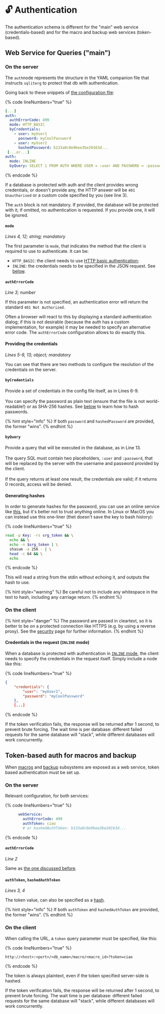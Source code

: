 # 🔓 Authentication

The authentication schema is different for the "main" web service (credentials-based) and for the macro and backup web services (token-based).

## Web Service for Queries ("main")

### On the server

The `auth`node represents the structure in the YAML companion file that instructs `sqliterg` to protect that db with authentication.

Going back to these snippets of [the configuration file](../configuration-file/):

{% code lineNumbers="true" %}
```yaml
[...]
auth:
  authErrorCode: 499
  mode: HTTP_BASIC
  byCredentials:
    - user: myUser1
      password: myCoolPassword
    - user: myUser2
      hashedPassword: b133a0c0e9bee3be20163d...
 [...or...]
auth:
  mode: INLINE
  byQuery: SELECT 1 FROM AUTH WHERE USER = :user AND PASSWORD = :password
```
{% endcode %}

If a database is protected with auth and the client provides wrong credentials, or doesn't provide any, the HTTP answer will be `401 Unauthorised` or a custom code specified by you (see line 3).

The `auth` block is not mandatory. If provided, the database will be protected with it; if omitted, no authentication is requested. If you provide one, it will be ignored.

#### `mode`

_Lines 4, 12; string; mandatory_

The first parameter is `mode`, that indicates the method that the client is required to use to authenticate. It can be:

* `HTTP_BASIC`: the client needs to use [HTTP basic authentication](https://it.wikipedia.org/wiki/Basic\_access\_authentication);
* `INLINE`: the credentials needs to be specified in the JSON request. See [below](authentication.md#credentials-in-the-request-inline-mode).

#### `authErrorCode`

_Line 3; number_

If this parameter is not specified, an authentication error will return the standard `401 Not Authorized`.&#x20;

Often a browser will react to this by displaying a standard authentication dialog; if this is not desirable (because the auth has a custom implementation, for example) it may be needed to specify an alternative error code. The `authErrorCode` configuration allows to do exactly this.

#### Providing the credentials

_Lines 5-9, 13; object; mandatory_

You can see that there are two methods to configure the resolution of the credentials on the server.

#### `byCredentials`

Provide a set of credentials in the config file itself, as in Lines 6-9.\
\
You can specify the password as plain text (ensure that the file is not world-readable!) or as SHA-256 hashes. See [below](authentication.md#generating-hashes) to learn how to hash passwords.

{% hint style="info" %}
If both `password` and `hashedPassword` are provided, the former "wins".
{% endhint %}

#### `byQuery`

Provide a query that will be executed in the database, as in Line 13.\
\
The query SQL must contain two placeholders, `:user` and `:password`, that will be replaced by the server with the username and password provided by the client.\
\
If the query returns at least one result, the credentials are valid; if it returns 0 records, access will be denied.

#### Generating hashes

In order to generate hashes for the password, you can use an online service like [this](https://emn178.github.io/online-tools/sha256.html), but it's better not to trust anything online. In Linux or MacOS you can instead use this one-liner (thet doesn't save the key to bash history):

{% code lineNumbers="true" %}
```bash
read -p Key: -rs srg_token && \
  echo && \
  echo -n $srg_token | \
  shasum -a 256 - | \
  head -c 64 && \
  echo
```
{% endcode %}

This will read a string from the stdin without echoing it, and outputs the hash to use.

{% hint style="warning" %}
Be careful not to include any whitespace in the text to hash, including any carriage return.
{% endhint %}

### On the client

{% hint style="danger" %}
The password are passed in cleartext, so it is better to be on a protected connection like HTTPS (e.g. by using a reverse proxy). See the [security](../../security.md#authentication) page for further information.
{% endhint %}

#### Credentials in the request (`INLINE` mode)

When a database is protected with authentication in [`INLINE` mode](authentication.md#mode), the client needs to specify the credentials in the request itself. Simply include a node like this:

{% code lineNumbers="true" %}
```json
{
    "credentials": {
        "user": "myUser1",
        "password": "myCoolPassword"
    },
    [...]
```
{% endcode %}

If the token verification fails, the response will be returned after 1 second, to prevent brute forcing. The wait time is per database: different failed requests for the same database will "stack", while different databases will work concurrently.

## Token-based auth for macros and backup

When [macros](../macros.md) and [backup](../backup.md) subsystems are exposed as a web service, token based authentication must be set up.&#x20;

### On the server

Relevant configuration, for both services:

{% code lineNumbers="true" %}
```yaml
      webService:
        authErrorCode: 499
        authToken: ciao
        # or hashedAuthToken: b133a0c0e9bee3be20163d...
```
{% endcode %}

#### `authErrorCode`

_Line 2_

Same as [the one discussed before](authentication.md#autherrorcode).

#### `authToken`, `hashedAuthToken`

_Lines 3, 4_

The token value, can also be specified as a [hash](authentication.md#generating-hashes).

{% hint style="info" %}
If both `authToken` and `hashedAuthToken` are provided, the former "wins".
{% endhint %}

### On the client

When calling the URL, a `token` query parameter must be specified, like this:

{% code lineNumbers="true" %}
```url
http://<host>:<port>/<db_name>/macro/<macro_id>?token=ciao
```
{% endcode %}

The token is always plaintext, even if the token specified server-side is hashed.

If the token verification fails, the response will be returned after 1 second, to prevent brute forcing. The wait time is per database: different failed requests for the same database will "stack", while different databases will work concurrently.
